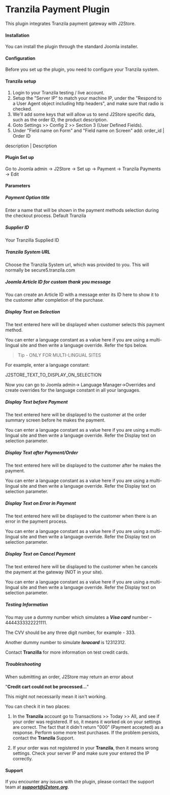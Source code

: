 # Tranzila Payment Plugin

This plugin integrates Tranzila payment gateway with J2Store.

#### Installation
You can install the plugin through the standard Joomla installer.

#### Configuration
Before you set up the plugin, you need to configure your Tranzila system.

#### Tranzila setup
1) Login to your Tranzila testing / live account.
2) Setup the "Server IP" to match your machine IP, under the "Respond to a User Agent object including http headers", and make sure that radio is checked.
3) We'll add some keys that will allow us to send J2Store specific data, such as the order ID, the product description.
4) Goto Settings >> Config 2 >> Section 3 (User Defined Fields).
5) Under "Field name on Form" and "Field name on Screen" add:
order_id | Order ID 

description | Description 

#### Plugin Set up
Go to Joomla admin → J2Store → Set up → Payment → Tranzila Payments → Edit

#### Parameters
##### Payment Option title
Enter a name that will be shown in the payment methods
selection during the checkout process. Default Tranzila

##### Supplier ID
Your Tranzilla Supplied ID

##### Tranzila System URL
Choose the Tranzila System url, which was provided to you. This
will normally be secure5.tranzila.com

##### Joomla Article ID for custom thank you message
You can create an Article ID with a message enter its ID here to show it to the customer after completion of the purchase.

##### Display Text on Selection
The text entered here will be displayed when customer selects this payment method. 

You can enter a language constant as a value here if you are using a multi-lingual site and then write a language override. Refer the tips below.

>Tip - ONLY FOR MULTI-LINGUAL SITES

For example, enter a language constant: 

J2STORE_TEXT_TO_DISPLAY_ON_SELECTION 

Now you can go to Joomla admin-> Language Manager->Overrides and create overrides for the language constant in all your languages. 

##### Display Text before Payment
The text entered here will be displayed to the customer at the order summary screen before he makes the payment. 

You can enter a language constant as a value here if you are using a multi-lingual site and then write a language override. Refer the Display text on selection parameter. 

##### Display Text after Payment/Order
The text entered here will be displayed to the customer after he makes the payment. 

You can enter a language constant as a value here if you are using a multi-lingual site and then write a language override. Refer the Display text on selection parameter.

##### Display Text on Error in Payment
The text entered here will be displayed to the customer when there is an error in the payment process.

You can enter a language constant as a value here if you are using a multi-lingual site and then write a language override. Refer the Display text on selection parameter.

##### Display Text on Cancel Payment
The text entered here will be displayed to the customer when he cancels the payment at the gateway (NOT in your site).

You can enter a language constant as a value here if you are using a multi-lingual site and then write a language override. Refer the Display text on selection parameter.

##### Testing Information
You may use a dummy number which simulates a ***Visa card*** number – 4444333322221111.

The CVV should be any three digit number, for example - 333.

Another dummy number to simulate ***Isracard*** is 12312312.

Contact **Tranzilla** for more information on test credit cards.

##### Troubleshooting
When submitting an order, J2Store may return an error about

"**Credit cart could not be processed...**" 

This might not necessarily mean it isn't working. 

You can check it in two places:

1) In the **Tranzila** account go to Transactions >> Today >> All, and see if your order was registered. If so, it means it worked ok on your settings are correct. The fact that it didn't return "000" (Payment accepted) as a response. Perform some more test purchases. If the problem persists, contact the **Tranzila** Support.

2) If your order was not registered in your **Tranzila**, then it means wrong settings. Check your server IP and make sure your entered the IP correctly.

#### Support
If you encounter any issues with the plugin, please contact the support team at ***support@j2store.org***.

